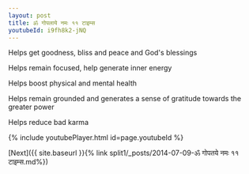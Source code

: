 ```yaml
---
layout: post
title: ॐ गोपलाये नमः ११ टाइम्स
youtubeId: i9fh8k2-jNQ
---
```

 
 
Helps get goodness, bliss and peace and God's blessings
 
Helps remain focused, help generate inner energy 
 
Helps boost physical and mental health 
 
Helps remain grounded and generates a sense of gratitude towards the greater power 
 
Helps reduce bad karma
 
 
 
 


{% include youtubePlayer.html id=page.youtubeId %}
 
[Next]({{ site.baseurl }}{% link  split1/_posts/2014-07-09-ॐ गोपतये नमः ११ टाइम्स.md%})
 

